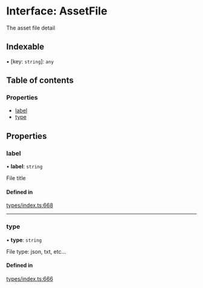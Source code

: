 # Interface: AssetFile

The asset file detail

## Indexable

▪ [key: `string`]: `any`

## Table of contents

### Properties

- [label](AssetFile.md#label)
- [type](AssetFile.md#type)

## Properties

### label

• **label**: `string`

File title

#### Defined in

[types/index.ts:668](https://github.com/nevermined-io/components-catalog/blob/963d32e/lib/src/types/index.ts#L668)

___

### type

• **type**: `string`

File type: json, txt, etc...

#### Defined in

[types/index.ts:666](https://github.com/nevermined-io/components-catalog/blob/963d32e/lib/src/types/index.ts#L666)
